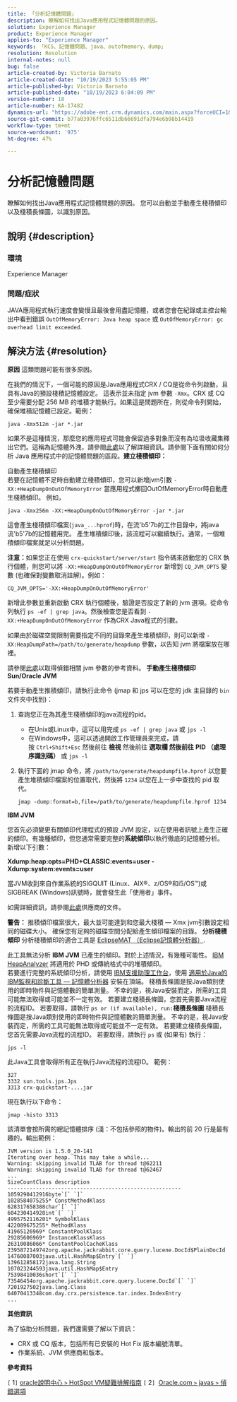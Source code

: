```yaml
---
title: 「分析記憶體問題」
description: 瞭解如何找出Java應用程式記憶體問題的原因。
solution: Experience Manager
product: Experience Manager
applies-to: "Experience Manager"
keywords: 「KCS、記憶體問題、java、outofmemory、dump」
resolution: Resolution
internal-notes: null
bug: false
article-created-by: Victoria Barnato
article-created-date: "10/19/2023 5:55:05 PM"
article-published-by: Victoria Barnato
article-published-date: "10/19/2023 6:04:09 PM"
version-number: 18
article-number: KA-17482
dynamics-url: "https://adobe-ent.crm.dynamics.com/main.aspx?forceUCI=1&pagetype=entityrecord&etn=knowledgearticle&id=9b3b26a0-a86e-ee11-8df0-6045bd006793"
source-git-commit: b77a03976ffc6511db66691dfa794e6b98b14419
workflow-type: tm+mt
source-wordcount: '975'
ht-degree: 47%

---
```


# 分析記憶體問題


瞭解如何找出Java應用程式記憶體問題的原因。 您可以自動並手動產生棧積傾印以及棧積長條圖，以識別原因。

## 說明 {#description}


### <b>環境</b>

Experience Manager



### <b>問題/症狀</b>

JAVA應用程式執行速度會變慢且最後會用盡記憶體，或者您會在紀錄或主控台輸出中看到錯誤 `OutOfMemoryError: Java heap space` 或 `OutOfMemoryError: gc overhead limit exceeded`.


## 解決方法 {#resolution}

<b>原因</b>
這類問題可能有很多原因。

在我們的情況下，一個可能的原因是Java應用程式CRX / CQ是從命令列啟動，且具有Java的預設棧積記憶體設定。 這表示並未指定 jvm 參數 `-Xmx`。CRX 或 CQ 至少需要分配 256 MB 的堆積才能執行。如果這是問題所在，則從命令列開始，確保堆積記憶體已設定。範例：


```
java -Xmx512m -jar *.jar
```


如果不是這種情況，那麼您的應用程式可能會保留過多對象而沒有為垃圾收藏集釋出它們。這稱為記憶體外洩，請參閱[此處](https://docs.oracle.com/javase/7/docs/webnotes/tsg/TSG-VM/html/memleaks.html)以了解詳細資訊。請參閱下面有關如何分析 Java 應用程式中的記憶體問題的區段。<b>建立棧積傾印：</b>

自動產生棧積傾印<br>
若要在記憶體不足時自動建立棧積傾印，您可以新增jvm引數 `-XX:+HeapDumpOnOutOfMemoryError` 當應用程式擲回OutOfMemoryError時自動產生棧積傾印。 例如，


```
java -Xmx256m -XX:+HeapDumpOnOutOfMemoryError -jar *.jar
```


這會產生棧積傾印檔案(`java_...hprof`)時，在流&#39;b5&#39;7b的工作目錄中，將java流&#39;b5&#39;7b的記憶體用完。 產生堆積傾印後，該流程可以繼續執行。通常，一個堆積傾印檔案就足以分析問題。

<b>注意：</b>如果您正在使用 `crx-quickstart/server/start` 指令碼來啟動您的 CRX 執行個體，則您可以將 `-XX:+HeapDumpOnOutOfMemoryError` 新增到 `CQ_JVM_OPTS` 變數 (也確保對變數取消註解)。例如：


```
CQ_JVM_OPTS='-XX:+HeapDumpOnOutOfMemoryError'
```


新增此參數並重新啟動 CRX 執行個體後，驗證是否設定了新的 jvm 選項。從命令列執行 `ps -ef | grep java`。然後檢查您是否看到 `-XX:+HeapDumpOnOutOfMemoryError` 作為CRX Java程式的引數。

如果由於磁碟空間限制需要指定不同的目錄來產生堆積傾印，則可以新增 `-XX:HeapDumpPath=/path/to/generate/heapdump` 參數，以告知 jvm 將檔案放在哪裡。

請參閱[此處](https://www.oracle.com/java/technologies/javase/vmoptions-jsp.html#DebuggingOptions)以取得偵錯相關 jvm 參數的參考資料。
<b>手動產生棧積傾印</b>
<b>Sun/Oracle JVM</b>

若要手動產生推積傾印，請執行此命令 (jmap 和 jps 可以在您的 jdk 主目錄的 `bin` 文件夾中找到)：

1. 查詢您正在為其產生棧積傾印的java流程的pid。
   - 在Unix或Linux中，這可以用完成 `ps -ef | grep java` 或 `jps -l`
   - 在Windows中，這可以透過開啟工作管理員來完成，請按 `Ctrl+Shift+Esc` 然後前往 <b>檢視</b> 然後前往 <b>選取欄 </b><b>然後前往</b> <b>PID （處理序識別碼）</b> 或 `jps -l`
2. 執行下面的 jmap 命令，將 `/path/to/generate/heapdumpfile.hprof` 以您要產生堆積傾印檔案的位置取代，然後將 `1234` 以您在上一步中查找的 pid 取代。

   ```
   jmap -dump:format=b,file=/path/to/generate/heapdumpfile.hprof 1234
   ```


<b>IBM JVM</b>

您首先必須變更有關傾印代理程式的預設 JVM 設定，以在使用者訊號上產生正確的傾印。有幾種傾印，但您通常需要完整的<b>系統傾印</b>以執行徹底的記憶體分析。 新增以下引數：

<b>Xdump:heap:opts=PHD+CLASSIC:events=user -Xdump:system:events=user</b>

當JVM收到來自作業系統的SIGQUIT (Linux、AIX®、z/OS®和i5/OS™)或SIGBREAK (Windows)訊號時，就會發生此「使用者」事件。

如需詳細資訊，請參閱[此處](https://www.ibm.com/docs/en/sdk-java-technology?topic=SSYKE2/earlier_releases/earlier_releases.html)供應商的文件。

<b>警告：</b> 推積傾印檔案很大，最大並可能達到和您最大棧積 — Xmx jvm引數設定相同的磁碟大小。 確保您有足夠的磁碟空間分配給產生傾印檔案的目錄。
<b>分析棧積傾印</b>
分析棧積傾印的適合工具是 [EclipseMAT （Eclipse記憶體分析器）](https://www.eclipse.org/mat/).

此工具無法分析 <b>IBM JVM</b> 已產生的傾印。對於上述情況，有幾種可能性。 [IBM HeapAnalyzer](https://www.ibm.com/support/pages/ibm-heapanalyzer) 將適用於 PHD 或傳統格式中的堆積傾印。<br>若要進行完整的系統傾印分析，請使用 [IBM支援助理工作台](https://www.ibm.com/support/pages/node/718131)，使用 [適用於Java的IBM監視和診斷工具 — 記憶體分析器](https://www.ibm.com/docs/en/ztpf/2019?topic=tools-memory-analyzer) 安裝在頂端。 棧積長條圖是按Java類別使用的即時物件與記憶體數的簡單測量。 不幸的是，視Java安裝而定，所需的工具可能無法取得或可能並不一定有效。 若要建立棧積長條圖，您首先需要Java流程的流程ID。 若要取得，請執行 `ps or (if available), run:`<b>棧積長條圖</b>
棧積長條圖是按Java類別使用的即時物件與記憶體數的簡單測量。 不幸的是，視Java安裝而定，所需的工具可能無法取得或可能並不一定有效。 若要建立棧積長條圖，您首先需要Java流程的流程ID。 若要取得，請執行 `ps` 或 (如果有) 執行：


```
jps -l
```


此Java工具會取得所有正在執行Java流程的流程ID。 範例：


```
327 
3332 sun.tools.jps.Jps
3313 crx-quickstart-....jar
```


現在執行以下命令：


```
jmap -histo 3313
```


該清單會按所需的總記憶體排序 (淺：不包括參照的物件)。輸出的前 20 行是最有趣的。輸出範例：


```
JVM version is 1.5.0_20-141
Iterating over heap. This may take a while...
Warning: skipping invalid TLAB for thread t@62211
Warning: skipping invalid TLAB for thread t@62467
...
SizeCountClass description
-------------------------------------------------------
1059290412916byte`[` `]` 
1028584075255* ConstMethodKlass
628317658388char`[` `]` 
604230414928int`[` `]` 
4995752116201* SymbolKlass
422089675255* MethodKlass
41965126969* ConstantPoolKlass
29285606969* InstanceKlassKlass
26310086066* ConstantPoolCacheKlass
2395872149742org.apache.jackrabbit.core.query.lucene.DocId$PlainDocId
14760087003java.util.HashMap$Entry`[` `]` 
139612858172java.lang.String
107023244593java.util.HashMap$Entry
75398410036short`[` `]` 
73546454org.apache.jackrabbit.core.query.lucene.DocId`[` `]` 
7201927502java.lang.Class
64070413348com.day.crx.persistence.tar.index.IndexEntry
...
```


<b>其他資訊</b>

為了協助分析問題，我們還需要了解以下資訊：

- CRX 或 CQ 版本，包括所有已安裝的 Hot Fix 版本編號清單。
- 作業系統、JVM 供應商和版本。


<b>參考資料</b>

`[` 1`]`  [oracle說明中心 `>`  HotSpot VM疑難排解指南](https://docs.oracle.com/javase/7/docs/webnotes/tsg/TSG-VM/html/memleaks.html)
`[` 2`]`  [Oracle.com `>`  javas `>`  偵錯選項](https://www.oracle.com/java/technologies/javase/vmoptions-jsp.html#DebuggingOptions)

